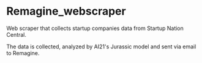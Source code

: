 # Remagine_webscraper

Web scraper that collects startup companies data from Startup Nation Central.

The data is collected, analyzed by AI21's Jurassic model and sent via email to Remagine.
